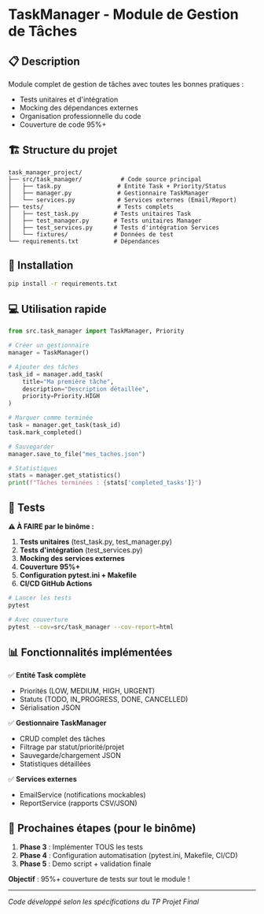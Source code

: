 # TaskManager - Module de Gestion de Tâches

## 📋 Description

Module complet de gestion de tâches avec toutes les bonnes pratiques :
- Tests unitaires et d'intégration
- Mocking des dépendances externes
- Organisation professionnelle du code
- Couverture de code 95%+

## 🏗️ Structure du projet

```
task_manager_project/
├── src/task_manager/           # Code source principal
│   ├── task.py                # Entité Task + Priority/Status
│   ├── manager.py             # Gestionnaire TaskManager  
│   └── services.py            # Services externes (Email/Report)
├── tests/                     # Tests complets
│   ├── test_task.py          # Tests unitaires Task
│   ├── test_manager.py       # Tests unitaires Manager
│   ├── test_services.py      # Tests d'intégration Services
│   └── fixtures/             # Données de test
└── requirements.txt          # Dépendances
```

## 🚀 Installation

```bash
pip install -r requirements.txt
```

## 💻 Utilisation rapide

```python
from src.task_manager import TaskManager, Priority

# Créer un gestionnaire
manager = TaskManager()

# Ajouter des tâches
task_id = manager.add_task(
    title="Ma première tâche",
    description="Description détaillée", 
    priority=Priority.HIGH
)

# Marquer comme terminée
task = manager.get_task(task_id)
task.mark_completed()

# Sauvegarder
manager.save_to_file("mes_taches.json")

# Statistiques
stats = manager.get_statistics()
print(f"Tâches terminées : {stats['completed_tasks']}")
```

## 🧪 Tests

**⚠️ À FAIRE par le binôme :**

1. **Tests unitaires** (test_task.py, test_manager.py)
2. **Tests d'intégration** (test_services.py) 
3. **Mocking des services externes**
4. **Couverture 95%+**
5. **Configuration pytest.ini + Makefile**
6. **CI/CD GitHub Actions**

```bash
# Lancer les tests
pytest

# Avec couverture  
pytest --cov=src/task_manager --cov-report=html
```

## 📊 Fonctionnalités implémentées

✅ **Entité Task complète**
- Priorités (LOW, MEDIUM, HIGH, URGENT)
- Statuts (TODO, IN_PROGRESS, DONE, CANCELLED)
- Sérialisation JSON

✅ **Gestionnaire TaskManager**
- CRUD complet des tâches
- Filtrage par statut/priorité/projet
- Sauvegarde/chargement JSON
- Statistiques détaillées

✅ **Services externes**
- EmailService (notifications mockables)
- ReportService (rapports CSV/JSON)

## 🎯 Prochaines étapes (pour le binôme)

1. **Phase 3** : Implémenter TOUS les tests
2. **Phase 4** : Configuration automatisation (pytest.ini, Makefile, CI/CD)
3. **Phase 5** : Demo script + validation finale

**Objectif** : 95%+ couverture de tests sur tout le module !

---

*Code développé selon les spécifications du TP Projet Final* 